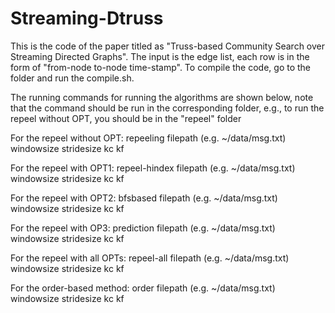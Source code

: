 # Streaming-Dtruss
This is the code of the paper titled as "Truss-based Community Search over Streaming Directed Graphs". 
The input is the edge list, each row is in the form of "from-node to-node time-stamp". 
To compile the code, go to the folder and run the compile.sh.

The running commands for running the algorithms are shown below, note that the command should be run in the corresponding folder, e.g., to run the repeel without OPT, you should be in the "repeel" folder

For the repeel without OPT: repeeling filepath (e.g. ~/data/msg.txt) windowsize stridesize kc kf

For the repeel with OPT1: repeel-hindex filepath (e.g. ~/data/msg.txt) windowsize stridesize kc kf

For the repeel with OPT2: bfsbased filepath (e.g. ~/data/msg.txt) windowsize stridesize kc kf

For the repeel with OP3: prediction filepath (e.g. ~/data/msg.txt) windowsize stridesize kc kf

For the repeel with all OPTs: repeel-all filepath (e.g. ~/data/msg.txt) windowsize stridesize kc kf

For the order-based method: order filepath (e.g. ~/data/msg.txt) windowsize stridesize kc kf
